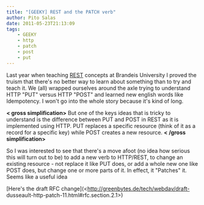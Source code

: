 ```yaml
---
title: "[GEEKY] REST and the PATCH verb"
author: Pito Salas
date: 2011-05-23T21:13:09
tags:
    - GEEKY
    - http
    - patch
    - post
    - put
---
```




Last year when teaching [REST](<http://www.packetizer.com/ws/rest.html>)
concepts at Brandeis University I proved the truism that there's no better way
to learn about something than to try and teach it. We (all) wrapped ourselves
around the axle trying to understand HTTP "PUT" versus HTTP "POST" and learned
new english words like Idempotency. I won't go into the whole story because
it's kind of long.

**< gross simplification>** But one of the keys ideas that is tricky to
understand is the difference between PUT and POST in REST as it is implemented
using HTTP. PUT replaces a specific resource (think of it as a record for a
specific key) while POST creates a new resource. **< /gross simplification>**

So I was interested to see that there's a move afoot (no idea how serious this
will turn out to be) to add a new verb to HTTP/REST, to change an existing
resource - not replace it like PUT does, or add a whole new one like POST
does, but change one or more parts of it. In effect, it "Patches" it. Seems
like a useful idea

[Here's the draft RFC change](<http://greenbytes.de/tech/webdav/draft-
dusseault-http-patch-11.html#rfc.section.2.1>)


